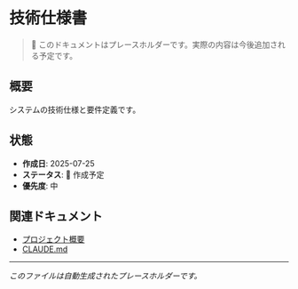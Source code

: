 # 技術仕様書

> 📝 このドキュメントはプレースホルダーです。実際の内容は今後追加される予定です。

## 概要

システムの技術仕様と要件定義です。

## 状態

- **作成日**: 2025-07-25
- **ステータス**: 🚧 作成予定
- **優先度**: 中

## 関連ドキュメント

- [プロジェクト概要](../../README.md)
- [CLAUDE.md](../../CLAUDE.md)

---

_このファイルは自動生成されたプレースホルダーです。_

